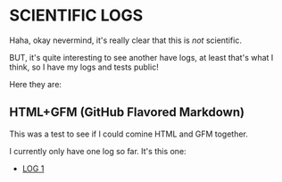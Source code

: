# SCIENTIFIC LOGS

Haha, okay nevermind, it's really clear that this is _not_ scientific.

BUT, it's quite interesting to see another have logs, at least that's what I think, so I have my logs and tests public!

Here they are:

## HTML+GFM (GitHub Flavored Markdown)

This was a test to see if I could comine HTML and GFM together.

I currently only have one log so far. It's this one:
- [LOG 1](https://jcoderli.github.io/logs/htmlandmdtest1)

